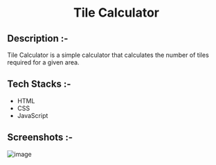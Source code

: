 # <p align="center">Tile Calculator</p>

## Description :-

Tile Calculator is a simple calculator that calculates the number of tiles required for a given area.

## Tech Stacks :-

- HTML
- CSS
- JavaScript

## Screenshots :-

![image](https://github.com/Rakesh9100/CalcDiverse/assets/73993775/0a9a36a2-86f6-4f82-96a8-40f638a0451f)
